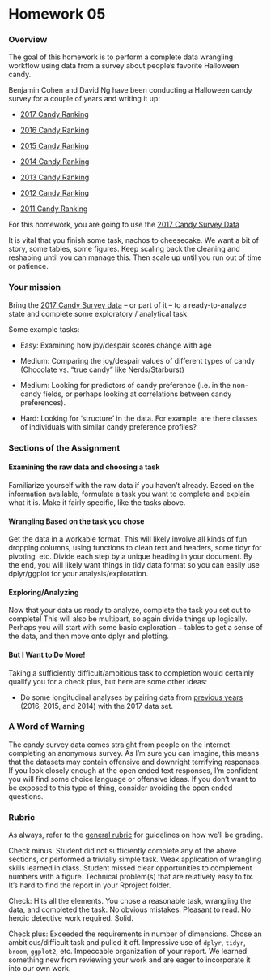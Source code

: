 # Homework 05


### Overview

The goal of this homework is to perform a complete data wrangling
workflow using data from a survey about people’s favorite Halloween
candy.

Benjamin Cohen and David Ng have been conducting a Halloween candy
survey for a couple of years and writing it up:

- [2017 Candy
  Ranking](https://boingboing.net/2017/10/30/the-2017-halloween-candy-hiera.html)

- [2016 Candy
  Ranking](https://boingboing.net/2016/10/31/the-candy-hierarchy-for-2016.html)

- [2015 Candy
  Ranking](https://boingboing.net/2015/10/31/the-candy-hierarchy-2015-your.html)

- [2014 Candy
  Ranking](https://boingboing.net/2014/10/31/the-candy-hierarchy-2014.html)

- [2013 Candy
  Ranking](https://boingboing.net/2013/10/30/the-candy-hierarchy-2013.html)

- [2012 Candy
  Ranking](https://boingboing.net/2012/10/29/the-candy-hierarchy-2012.html)

- [2011 Candy
  Ranking](https://boingboing.net/2010/10/22/the-candy-hierarchy.html)

For this homework, you are going to use the [2017 Candy Survey
Data](https://www.scq.ubc.ca/so-much-candy-data-seriously/)

It is vital that you finish some task, nachos to cheesecake. We want a
bit of story, some tables, some figures. Keep scaling back the cleaning
and reshaping until you can manage this. Then scale up until you run out
of time or patience.

### Your mission

Bring the [2017 Candy Survey
data](https://www.scq.ubc.ca/so-much-candy-data-seriously/) – or part of
it – to a ready-to-analyze state and complete some exploratory /
analytical task.

Some example tasks:

- Easy: Examining how joy/despair scores change with age

- Medium: Comparing the joy/despair values of different types of candy
  (Chocolate vs. “true candy” like Nerds/Starburst)

- Medium: Looking for predictors of candy preference (i.e. in the
  non-candy fields, or perhaps looking at correlations between candy
  preferences).

- Hard: Looking for ‘structure’ in the data. For example, are there
  classes of individuals with similar candy preference profiles?

### Sections of the Assignment

#### Examining the raw data and choosing a task

Familiarize yourself with the raw data if you haven’t already. Based on
the information available, formulate a task you want to complete and
explain what it is. Make it fairly specific, like the tasks above.

#### Wrangling Based on the task you chose

Get the data in a workable format. This will likely involve all kinds of
fun dropping columns, using functions to clean text and headers, some
tidyr for pivoting, etc. Divide each step by a unique heading in your
document. By the end, you will likely want things in tidy data format so
you can easily use dplyr/ggplot for your analysis/exploration.

#### Exploring/Analyzing

Now that your data us ready to analyze, complete the task you set out to
complete! This will also be multipart, so again divide things up
logically. Perhaps you will start with some basic exploration + tables
to get a sense of the data, and then move onto dplyr and plotting.

#### But I Want to Do More!

Taking a sufficiently difficult/ambitious task to completion would
certainly qualify you for a check plus, but here are some other ideas:

- Do some longitudinal analyses by pairing data from [previous
  years](https://www.scq.ubc.ca/so-much-candy-data-seriously/) (2016,
  2015, and 2014) with the 2017 data set.

### A Word of Warning

The candy survey data comes straight from people on the internet
completing an anonymous survey. As I’m sure you can imagine, this means
that the datasets may contain offensive and downright terrifying
responses. If you look closely enough at the open ended text responses,
I’m confident you will find some choice language or offensive ideas. If
you don’t want to be exposed to this type of thing, consider avoiding
the open ended questions.

### Rubric

As always, refer to the [general rubric](general-rubric.md) for
guidelines on how we’ll be grading.

Check minus: Student did not sufficiently complete any of the above
sections, or performed a trivially simple task. Weak application of
wrangling skills learned in class. Student missed clear opportunities to
complement numbers with a figure. Technical problem(s) that are
relatively easy to fix. It’s hard to find the report in your Rproject
folder.

Check: Hits all the elements. You chose a reasonable task, wrangling the
data, and completed the task. No obvious mistakes. Pleasant to read. No
heroic detective work required. Solid.

Check plus: Exceeded the requirements in number of dimensions. Chose an
ambitious/difficult task and pulled it off. Impressive use of `dplyr`,
`tidyr`, `broom`, `ggplot2`, etc. Impeccable organization of your
report. We learned something new from reviewing your work and are eager
to incorporate it into our own work.
